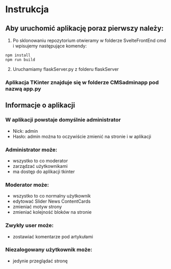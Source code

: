 # Instrukcja
## Aby uruchomić aplikację poraz pierwszy należy: 
1. Po sklonowaniu repozytorium otwieramy w folderze SvelteFrontEnd cmd i wpisujemy następujące komendy:
```
npm install
npm run build
```
2. Uruchamiamy flaskServer.py z folderu flaskServer

### Aplikacja TKinter znajduje się w folderze CMSadminapp pod nazwą app.py

## Informacje o aplikacji

### W aplikacji powstaje domyślnie administrator 
 - Nick: admin
 - Hasło: admin
można to oczywiście zmienić na stronie i w aplikacji

### Administrator może:
 - wszystko to co moderator
 - zarządzać użytkownikami
 - ma dostęp do aplikacji tkinter

### Moderator może: 
 - wszystko to co normalny użytkownik
 - edytować Slider News ContentCards
 - zmieniać motyw strony
 - zmieniać kolejność bloków na stronie

### Zwykły user może: 
 - zostawiać komentarze pod artykułami

### Niezalogowany użytkownik może:
 - jedynie przeglądać stronę
